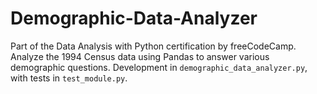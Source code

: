 # Demographic-Data-Analyzer
Part of the Data Analysis with Python certification by freeCodeCamp. Analyze the 1994 Census data using Pandas to answer various demographic questions. Development in `demographic_data_analyzer.py`, with tests in `test_module.py`.

